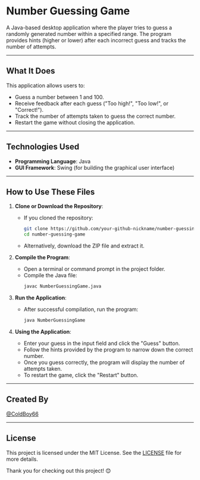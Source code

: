# Number Guessing Game

A Java-based desktop application where the player tries to guess a randomly generated number within a specified range. The program provides hints (higher or lower) after each incorrect guess and tracks the number of attempts.

---

## What It Does

This application allows users to:
- Guess a number between 1 and 100.
- Receive feedback after each guess ("Too high!", "Too low!", or "Correct!").
- Track the number of attempts taken to guess the correct number.
- Restart the game without closing the application.

---

## Technologies Used

- **Programming Language**: Java
- **GUI Framework**: Swing (for building the graphical user interface)

---

## How to Use These Files

1. **Clone or Download the Repository**:
   - If you cloned the repository:
     ```bash
     git clone https://github.com/your-github-nickname/number-guessing-game.git
     cd number-guessing-game
     ```
   - Alternatively, download the ZIP file and extract it.

2. **Compile the Program**:
   - Open a terminal or command prompt in the project folder.
   - Compile the Java file:
     ```bash
     javac NumberGuessingGame.java
     ```

3. **Run the Application**:
   - After successful compilation, run the program:
     ```bash
     java NumberGuessingGame
     ```

4. **Using the Application**:
   - Enter your guess in the input field and click the "Guess" button.
   - Follow the hints provided by the program to narrow down the correct number.
   - Once you guess correctly, the program will display the number of attempts taken.
   - To restart the game, click the "Restart" button.

---

## Created By

[@ColdBoy66](https://github.com/ColdBoy66)



---
## License

This project is licensed under the MIT License. See the [LICENSE](LICENSE) file for more details.

Thank you for checking out this project! 😊